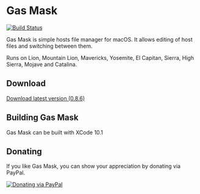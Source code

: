 # Gas Mask
[![Build Status](https://travis-ci.org/2ndalpha/gasmask.png?branch=master)](https://travis-ci.org/2ndalpha/gasmask)

Gas Mask is simple hosts file manager for macOS.
It allows editing of host files and switching between them.

Runs on Lion, Mountain Lion, Mavericks, Yosemite, El Capitan, Sierra, High Sierra, Mojave and Catalina.

## Download
[Download latest version (0.8.6)](http://gmask.clockwise.ee/files/gas_mask_0.8.6.zip)

## Building Gas Mask
Gas Mask can be built with XCode 10.1

## Donating
If you like Gas Mask, you can show your appreciation by donating via PayPal.

[![Donating via PayPal](https://www.paypal.com/en_US/i/btn/btn_donate_SM.gif)](https://www.paypal.com/cgi-bin/webscr?cmd=_donations&business=98JFC3MUF5Q44&lc=EE&item_name=Gas%20Mask%20Support&currency_code=USD&bn=PP%2dDonationsBF%3abtn_donate_SM%2egif%3aNonHostedGuest )
